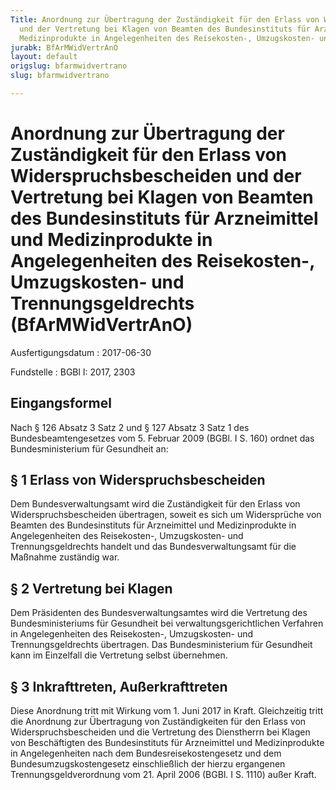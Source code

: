 ```yaml
---
Title: Anordnung zur Übertragung der Zuständigkeit für den Erlass von Widerspruchsbescheiden
  und der Vertretung bei Klagen von Beamten des Bundesinstituts für Arzneimittel und
  Medizinprodukte in Angelegenheiten des Reisekosten-, Umzugskosten- und Trennungsgeldrechts
jurabk: BfArMWidVertrAnO
layout: default
origslug: bfarmwidvertrano
slug: bfarmwidvertrano

---
```


# Anordnung zur Übertragung der Zuständigkeit für den Erlass von Widerspruchsbescheiden und der Vertretung bei Klagen von Beamten des Bundesinstituts für Arzneimittel und Medizinprodukte in Angelegenheiten des Reisekosten-, Umzugskosten- und Trennungsgeldrechts (BfArMWidVertrAnO)

Ausfertigungsdatum
:   2017-06-30

Fundstelle
:   BGBl I: 2017, 2303


## Eingangsformel

Nach § 126 Absatz 3 Satz 2 und § 127 Absatz 3 Satz 1 des Bundesbeamtengesetzes vom 5. Februar 2009 (BGBl. I S. 160) ordnet das Bundesministerium für Gesundheit an:


## § 1 Erlass von Widerspruchsbescheiden

Dem Bundesverwaltungsamt wird die Zuständigkeit für den Erlass von Widerspruchsbescheiden übertragen, soweit es sich um Widersprüche von Beamten des Bundesinstituts für Arzneimittel und Medizinprodukte in Angelegenheiten des Reisekosten-, Umzugskosten- und Trennungsgeldrechts handelt und das Bundesverwaltungsamt für die Maßnahme zuständig war.


## § 2 Vertretung bei Klagen

Dem Präsidenten des Bundesverwaltungsamtes wird die Vertretung des Bundesministeriums für Gesundheit bei verwaltungsgerichtlichen Verfahren in Angelegenheiten des Reisekosten-, Umzugskosten- und Trennungsgeldrechts übertragen. Das Bundesministerium für Gesundheit kann im Einzelfall die Vertretung selbst übernehmen.


## § 3 Inkrafttreten, Außerkrafttreten

Diese Anordnung tritt mit Wirkung vom 1. Juni 2017 in Kraft. Gleichzeitig tritt die Anordnung zur Übertragung von Zuständigkeiten für den Erlass von Widerspruchsbescheiden und die Vertretung des Dienstherrn bei Klagen von Beschäftigten des Bundesinstituts für Arzneimittel und Medizinprodukte in Angelegenheiten nach dem Bundesreisekostengesetz und dem Bundesumzugskostengesetz einschließlich der hierzu ergangenen Trennungsgeldverordnung vom 21. April 2006 (BGBl. I S. 1110) außer Kraft.

